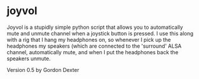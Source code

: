 # joyvol

Joyvol is a stupidly simple python script that allows you to automatically mute and unmute channel when a joystick button is pressed.  I use this along with a rig that I hang my headphones on, so whenever I pick up the headphones my speakers (which are connected to the 'surround' ALSA channel, automatically mute, and when I put the headphones back the speakers unmute.

Version 0.5 by Gordon Dexter


